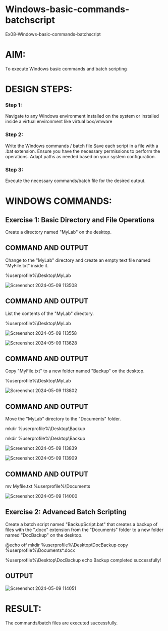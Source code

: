 # Windows-basic-commands-batchscript
Ex08-Windows-basic-commands-batchscript

# AIM:
To execute Windows basic commands and batch scripting

# DESIGN STEPS:

### Step 1:

Navigate to any Windows environment installed on the system or installed inside a virtual environment like virtual box/vmware 

### Step 2:

Write the Windows commands / batch file
Save each script in a file with a .bat extension.
Ensure you have the necessary permissions to perform the operations.
Adapt paths as needed based on your system configuration.
### Step 3:

Execute the necessary commands/batch file for the desired output. 




# WINDOWS COMMANDS:
## Exercise 1: Basic Directory and File Operations
Create a directory named "MyLab" on the desktop.


## COMMAND AND OUTPUT

Change to the "MyLab" directory and create an empty text file named "MyFile.txt" inside it.

%userprofile%\Desktop\MyLab

![Screenshot 2024-05-09 113508](https://github.com/23005529/Windows-basic-commands-batchscript/assets/139842207/acf6eee7-7d51-4189-b22e-565658efe2a9)


## COMMAND AND OUTPUT

List the contents of the "MyLab" directory.

%userprofile%\Desktop\MyLab

![Screenshot 2024-05-09 113558](https://github.com/23005529/Windows-basic-commands-batchscript/assets/139842207/b4a62ce6-28d4-4866-87bd-06234088fb28)

![Screenshot 2024-05-09 113628](https://github.com/23005529/Windows-basic-commands-batchscript/assets/139842207/12d6bfa3-167d-40cc-bd31-17db465b03cb)


## COMMAND AND OUTPUT

Copy "MyFile.txt" to a new folder named "Backup" on the desktop.

%userprofile%\Desktop\MyLab

![Screenshot 2024-05-09 113802](https://github.com/23005529/Windows-basic-commands-batchscript/assets/139842207/e2c9595a-b88a-49da-94fb-c156125d3059)


## COMMAND AND OUTPUT

Move the "MyLab" directory to the "Documents" folder.

mkdir %userprofile%\Desktop\Backup

mkdir %userprofile%\Desktop\Backup

![Screenshot 2024-05-09 113839](https://github.com/23005529/Windows-basic-commands-batchscript/assets/139842207/5f2dcf54-92b0-4433-9bec-6de7404bbfd9)

![Screenshot 2024-05-09 113909](https://github.com/23005529/Windows-basic-commands-batchscript/assets/139842207/812199af-2ab1-4f75-bda2-44f3d7baac59)


## COMMAND AND OUTPUT

mv Myfile.txt %userprofile%\Documents

![Screenshot 2024-05-09 114000](https://github.com/23005529/Windows-basic-commands-batchscript/assets/139842207/a4471ead-62e7-49cd-8305-319d4a51a1bd)


## Exercise 2: Advanced Batch Scripting
Create a batch script named "BackupScript.bat" that creates a backup of files with the ".docx" extension from the "Documents" folder to a new folder named "DocBackup" on the desktop.

@echo off mkdir %userprofile%\Desktop\DocBackup copy %userprofile%\Documents*.docx

%userprofile%\Desktop\DocBackup echo Backup completed successfully!






## OUTPUT

![Screenshot 2024-05-09 114051](https://github.com/23005529/Windows-basic-commands-batchscript/assets/139842207/37b02a9e-0852-48b2-9146-d922f77df7de)




# RESULT:
The commands/batch files are executed successfully.
